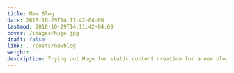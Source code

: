 ```yaml
---
title: New Blog
date: 2018-10-29T14:11:42-04:00
lastmod: 2018-10-29T14:11:42-04:00
cover: /images/hugo.jpg
draft: false
link: ../posts/newblog
weight:
description: Trying out Hugo for static content creation for a new blog.
---
```

